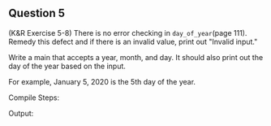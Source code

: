 ## Question 5

(K&R Exercise 5-8) There is no error checking in <code>day_of_year</code>(page 111). Remedy this defect and if there is an invalid value, print out "Invalid input." 

Write a main that accepts a year, month, and day. It should also print out the day of the year based on the input. 

For example, January 5, 2020 is the 5th day of the year.

Compile Steps:

Output:
